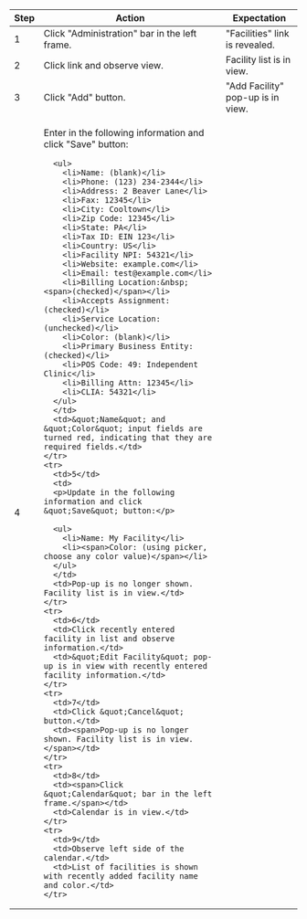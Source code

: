 <table>
  <thead>
    <tr>
      <th align="center"><span>Step</span></th>
      <th align="center"><span>Action</span></th>
      <th align="center"><span>Expectation</span></th>
    </tr>
  </thead>
  <tbody>
    <tr>
      <td>1</td>
      <td>Click &quot;Administration&quot; bar in the left frame.</td>
      <td>&quot;Facilities&quot; link is revealed.</td>
    </tr>
    <tr>
      <td>2</td>
      <td><span>Click link and observe view.</span></td>
      <td><span>Facility list is in view.</span></td>
    </tr>
    <tr>
      <td>3</td>
      <td><span>Click &quot;Add&quot; button.</span></td>
      <td><span>&quot;Add Facility&quot; pop-up is in view.</span></td>
    </tr>
    <tr>
      <td>4</td>
      <td>
      <p>Enter in the following information and click &quot;Save&quot; button:</p>

      <ul>
        <li>Name: (blank)</li>
        <li>Phone: (123) 234-2344</li>
        <li>Address: 2 Beaver Lane</li>
        <li>Fax: 12345</li>
        <li>City: Cooltown</li>
        <li>Zip Code: 12345</li>
        <li>State: PA</li>
        <li>Tax ID: EIN 123</li>
        <li>Country: US</li>
        <li>Facility NPI: 54321</li>
        <li>Website: example.com</li>
        <li>Email: test@example.com</li>
        <li>Billing Location:&nbsp;<span>(checked)</span></li>
        <li>Accepts Assignment: (checked)</li>
        <li>Service Location: (unchecked)</li>
        <li>Color: (blank)</li>
        <li>Primary Business Entity: (checked)</li>
        <li>POS Code: 49: Independent Clinic</li>
        <li>Billing Attn: 12345</li>
        <li>CLIA: 54321</li>
      </ul>
      </td>
      <td>&quot;Name&quot; and &quot;Color&quot; input fields are turned red, indicating that they are required fields.</td>
    </tr>
    <tr>
      <td>5</td>
      <td>
      <p>Update in the following information and click &quot;Save&quot; button:</p>

      <ul>
        <li>Name: My Facility</li>
        <li><span>Color: (using picker, choose any color value)</span></li>
      </ul>
      </td>
      <td>Pop-up is no longer shown. Facility list is in view.</td>
    </tr>
    <tr>
      <td>6</td>
      <td>Click recently entered facility in list and observe information.</td>
      <td>&quot;Edit Facility&quot; pop-up is in view with recently entered facility information.</td>
    </tr>
    <tr>
      <td>7</td>
      <td>Click &quot;Cancel&quot; button.</td>
      <td><span>Pop-up is no longer shown. Facility list is in view.</span></td>
    </tr>
    <tr>
      <td>8</td>
      <td><span>Click &quot;Calendar&quot; bar in the left frame.</span></td>
      <td>Calendar is in view.</td>
    </tr>
    <tr>
      <td>9</td>
      <td>Observe left side of the calendar.</td>
      <td>List of facilities is shown with recently added facility name and color.</td>
    </tr>
  </tbody>
</table>
